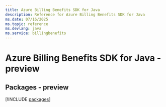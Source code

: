 ```yaml
---
title: Azure Billing Benefits SDK for Java
description: Reference for Azure Billing Benefits SDK for Java
ms.date: 07/16/2025
ms.topic: reference
ms.devlang: java
ms.service: billingbenefits
---
```

# Azure Billing Benefits SDK for Java - preview
## Packages - preview
[!INCLUDE [packages](billing-benefits-index.md)]